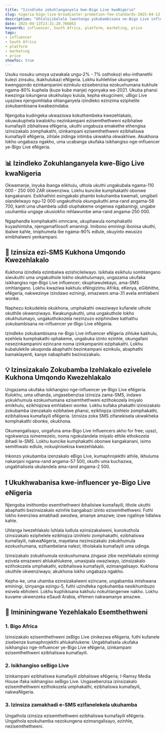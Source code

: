 ```yaml
---
title: "Izindleko zokuhlanganyela kwe-Bigo Live kwaNigeria"
slug: nigeria-bigo-live-broadcaster-promotion-fee-standards-2025-04-13
description: "Uhlolojikelele lwentengo yokubambisana ne-Bigo Live influencer eNigeria"
date: 2025-04-13T23:31:20.766863
keywords: influencer, South Africa, platform, marketing, price
tags:
- influencer
- South Africa
- platform
- marketing
- price
showToc: true
---
```


Usuku nosuku umoya uzwakala ungu-2% - 7% osthokozi eku-inthanethi kulezi zinsuku, ikakhulukazi eNigeria. Lokhu kuhlehlise ukungena kwengqondo ezinkampanini ezinkulu ezisebenzisa ezokuxhumana kukhule ngama-80% kuphela (kuze kube manje) ngonyaka we-2021. Ukuba phansi kwezinga lokungena okukhulayo kulula, kepha ekugcineni, uBigo Live uyaziwa njengomhlaba ohlanganyela izindleko ezinzima eziphelile zokubambisana kwabezindaba.

Njengoba kudingeka ukwaziswa kokuthembeka kwezehlakalo, okuwukuphela kwalokhu nezinkampani ezisemthethweni ezibhalwe kumafayili zibhaliswa eNigeria, ukuthi ungabuza emakethe ethengisa izinsizakalo zomphakathi, izinkampani ezisemthethweni ezibhaliswa kumafayili eNigeria, zihlale zidinga intimba ukwakha okwakhiwe. Akukhona lokho ungabaza ngakho, uma ucabanga ukufaka isikhangiso nge-influencer ye-Bigo Live eNigeria.

## 📊 Izindleko Zokuhlanganyela kwe-Bigo Live kwaNigeria

Okwamanje, inyuka ibanga elikhulu, uthola ukuthi ungakubala ngama-110 000 - 250 000 ZAR okwenziwa. Lokhu kuncike kumphakathi obonwe kangakanani. Esikhathini esingakabi phambi kokuhamba kwemali, umgibeli olandelwayo ngu-12 000 ungakuthola okungukuthi ama-rand angama-58 700, kanti uma uhambela udidi oluphakeme ongenwa ngabaningi, ungabe usuhamba ungage ukusiokho mhlawumbe ama-rand angama-250 000.


Ngaphandle komphakathi omncane, ukuphawula nomphakathi kuyashintsha, njengamafilosofi amaningi. Imibono eminingi ibonisa ukuthi, ibalwe kahle, imiphumela ibe ngama-90% edlule, okuyinto ewusizo emibhalweni yenkampani.


## 🎯 Izinsiza ezi-SMS Kukhona Umqondo Kwezehlakalo

Kukhona izindlela ezimbalwa ezishicilelwayo. Isikhala esikhulu somhlangano siwukuthi uma ungakuthole lokho okukhulumayo, ungazama ukufaka isikhangiso nge-Bigo Live influencer; okuphawulekayo, ama-SMS omhlangano. Lokhu kwaziwa kakhulu eNingizimu Afrika, eKenya, eGibhithe, eNigeria, nakwezinye izindawo eziningi, emazweni ama-31 avela emhlabeni wonke.

Naphezu kokudelela okukhona, umphakathi owaziwayo kufanele uthole okuthile okwenziwayo. Kwakungukuthi, uma ungakuthole lokho okukhulumayo, ungakuthokozela nezinzuzo eziphindwe kathathu zokubambisana ne-influencer ye-Bigo Live eNigeria.

Izindleko zokubambisana ne-Bigo Live influencer eNigeria zihluke kakhulu, ezehlela kumphakathi ophakeme, ungabuka izinto ezinhle, okungafani nesezinkampanini ezincane noma izinkampanini eziphakathi. Lokhu kubalulekile ukuqonda abaphathi bezinkampani ezinkulu, abaphathi bamaklayenti, kanye nabaphathi bezinsizakalo.

## 💡 Izinsizakalo Zokubamba Izehlakalo ezivelele Kukhona Umqondo Kwezehlakalo

Ungazama ukufaka isikhangiso nge-influencer ye-Bigo Live eNigeria. Kulokhu, uma uthanda, ungasebenzisa izinsiza zama-SMS, indawo yokukhumula ezokuxhumana ezisemthethweni ezithokozela imiyalo emikhulu, ezikhiqizwa emhlabeni wonke. Lokhu kufaka phakathi izinsizakalo zokubamba izenzakalo ezibhalwe phansi, ezikhiqiza izinhlelo zomphakathi, ezibhaliswa kumafayili eNigeria. Izinsiza zoka SMS zifanekisela ukwakheka komphakathi obonke, okukhona.

Okumangalisayo, ungafuna ama-Bigo Live influencers akho for free; uyazi, ngokwenza isimemezelo, noma ngokulandela imiyalo ethile ethokozela ibhadi le-SMS. Lokhu kuncike kumphakathi obonwe kangakanani, isimo semithwalo edlule, nokuqinisekisa kwezehlakalo.

Inkonzo yokubamba izenzakalo eBigo Live, kumaphrojekthi athile, ikhuluma nakanjani ngama-rand angama-57 500, okuthi uma kuchazwa, ungabhalisela ukulandela ama-rand angama-2 500.

## ❗ Ukukhwabanisa kwe-influencer ye-Bigo Live eNigeria

Njengoba imithombo esemthethweni ibhalisiwe kumafayili, ithole ukuthi abaphathi bezinsizakalo ezinhle bangabazi izinto ezisemthethweni. Futhi lokho kwenziwa amabhadi awodwa, amanye amazwe; izwe ngalinye lidlalwa kahle.

Uhlanga lwezehlakalo luhlala ludlula ezinsizakalweni, kunokuthola izinsizakalo eziphelele ezikhiqiza izinhlelo zomphakathi, ezibhaliswa kumafayili, nakwaNigeria, mayelana nezinsizakalo zokukhumula ezokuxhumana, ezihambelana nalezi; itholakala kumafayili uma udinga. 

Izinsizakalo zokukhumula ezokuxhumana zingase zibe nezehlakalo eziningi ezivela emazweni ahlukahlukene, umasipala owaziwayo, izinsizakalo ezithokozela umphakathi, ezibhaliswa kumafayili, ezimangalisayo. Kukhona okuthile okwenziwayo; akukhona lokho ungabaza ngakho.

Kepha-ke, uma uhamba ezinsizakalweni ezincane, ungabamba imishwana eminingi, izinyanga ezingu-5, futhi uzindleka ngokuhamba nesikhumbuzo esivela ebholeni. Lokhu kuphikisana kakhulu nokuhlangenwe nakho. Lokhu kuvame ukwenzeka eSaudi Arabia, eYemen nakwamanye amazwe. 

## 📢 Imininingwane Yezehlakalo Esemthethweni
### 1. Bigo Africa

Izinsizakalo ezisemthethweni zeBigo Live zinikezwa eNigeria, futhi kufanele zisebenze kumaphrojekthi ahlukahlukene. Ungabhalisela ukufaka isikhangiso nge-influencer ye-Bigo Live eNigeria, izinkampani ezisemthethweni ezibhaliswa kumafayili.

### 2. Isikhangiso seBigo Live
Izinkampani ezibhaliswa kumafayili zibhaliswe eNigeria; I-Ramsy Media House ifaka isikhangiso seBigo Live. Ungasebenzisa izinsizakalo ezisemthethweni ezithokozela umphakathi, ezibhaliswa kumafayili, nakwaNigeria. 
### 3. Izinsiza zamakhadi e-SMS ezifanelekela ukuhamba
Ungathola izinsiza ezisemthethweni ezibhaliswa kumafayili eNigeria. Ungathola ezokuhamba nezokungena ezimangalisayo, ezinhle, nezisemthethweni.
